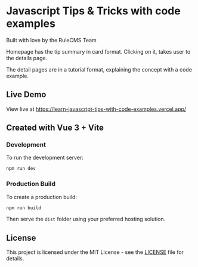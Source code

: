 # Javascript Tips & Tricks with code examples

Built with love by the RuleCMS Team

Homepage has the tip summary in card format. Clicking on it, takes user to the details page.

The detail pages are in a tutorial format, explaining the concept with a code example.

## Live Demo

View live at https://learn-javascript-tips-with-code-examples.vercel.app/

## Created with Vue 3 + Vite

### Development

To run the development server:

```bash
npm run dev
```

### Production Build

To create a production build:

```bash
npm run build
```

Then serve the `dist` folder using your preferred hosting solution.

## License

This project is licensed under the MIT License - see the [LICENSE](LICENSE) file for details.

